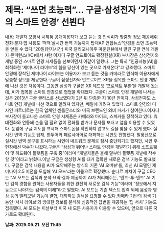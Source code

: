# **제목: “쓰면 초능력”… 구글·삼성전자 ‘기적의 스마트 안경’ 선뵌다**

  내용: 개발자 모임서 시제품 공개이용자가 보고 듣는 것 인식AI가 맞춤형 정보 제공해줘전화·문자·앱 사용도 ‘척척’실시간 번역 기능까지 탑재AP 연합뉴스“안경을 쓰면 초능력을 얻을 수 있다.”20일(현지시간) 미국 캘리포니아주 마운틴뷰에서 열린 구글 연례 개발자 콘퍼런스(I/O)에서 샤람 이자디 구글 안드로이드 확장현실(XR) 부사장은 삼성전자와 개발 중인 스마트 안경 시제품을 선보이면서 이같이 말했다. 그는 특히 “인공지능(AI)을 최적화한 ‘제미나이 라이브’의 힘을 당신이 있는 곳으로 가져온다”고 강조했다. 스마트 안경에 장착된 제미나이 라이브는 이용자가 보고 듣는 것을 카메라로 인식해 이용자에게 맞춤형 정보를 제공한다.구글이 삼성전자와 안드로이드 XR을 접목한 스마트 안경 개발에 나선 것은 처음이다. 그동안 삼성과 구글은 XR 헤드셋 ‘프로젝트 무한’을 개발해 왔는데, AI가 접목된 스마트 안경으로 협업을 확대했다. 구글이 스마트 안경 개발에 나서는 것은 2013년 구글 글라스를 선보였다가 2년 뒤 단종한 지 10년 만이다. 삼성전자도 스마트 안경 개발에 나선 것으로 알려져 있지만, 베일에 가려져 있었다. 스마트 안경의 디자인 파트너로는 한국 업체인 젠틀몬스터와 미국 브랜드인 와비 파커가 참여한다.이자디 부사장이 들고나온 스마트 안경 시제품은 카메라와 마이크, 스피커를 장착하고 있다. 휴대전화와 연동돼 손을 댈 필요 없이 전화를 받거나 문자를 보내고 앱을 이용할 수 있었다. 눈앞에 구글 지도를 표시해 스마트폰을 확인하지 않고도 길을 찾을 수 있게 했다. 실시간 번역 기능도 탑재, 힌두어와 페르시아어로 대화하는 시연도 진행됐다. 말풍선으로 실시간 번역 문구를 표시하는 시연이 네트워크 문제로 잠시 중단되기도 했지만, 시연 후 현장에선 박수가 나왔다.구글은 “삼성과 뛰어난 스마트 안경을 개발하기 위해 소프트웨어 및 하드웨어 플랫폼을 구축 중”이라며 “개발자들은 올해 말부터 플랫폼 개발에 착수할 것”이라고 밝혔다.이날 구글은 생성형 AI를 대거 접목한 새로운 검색 기능도 발표했다. 구글은 검색 내용을 AI가 요약해주는 방식의 기존 ‘AI 오버뷰’를, 최신 AI 모델인 제미나이 2.5 버전을 도입해 ‘AI 모드’라는 이름으로 확장했다. 순다르 피차이 구글 CEO는 “AI 모드는 검색과 분석·요약·결과 제공까지 AI가 처리해주는, ‘엔드-투-엔드’ AI 기반 검색 경험을 원하는 사용자들을 위한 완전히 새로운 검색 기능”이라며 “정보에서 지능으로 나아가는 검색의 미래”라고 말했다. AI 모드는 기존 텍스트 입력 외에 음성과 영상 등의 멀티모달 기능이 결합, 대화하듯 검색을 요청할 수 있다.카메라 기반의 검색 기능인 ‘서치 라이브’와 방대한 정보를 분석해 심층적인 답변을 제공하는 ‘딥 서치’ 기능도 접목됐다. AI 모드는 이날부터 미국 내 모든 사용자가 이용할 수 있으며, 앞으로 다른 국가로도 확대된다.

  **날짜: 2025.05.21. 오전 11:45**